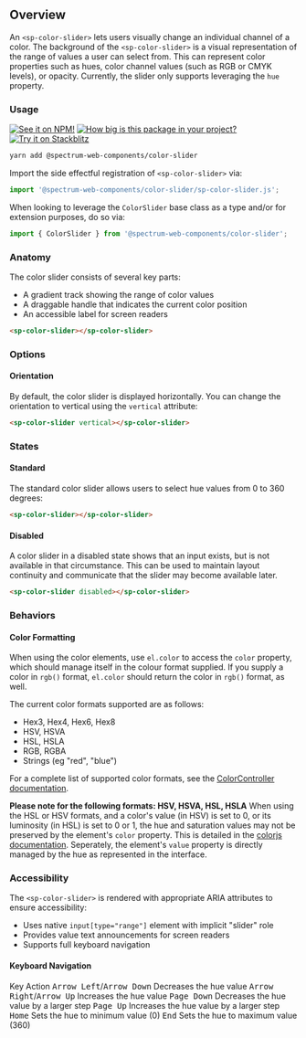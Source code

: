 ## Overview

An `<sp-color-slider>` lets users visually change an individual channel of a color. The background of the `<sp-color-slider>` is a visual representation of the range of values a user can select from. This can represent color properties such as hues, color channel values (such as RGB or CMYK levels), or opacity. Currently, the slider only supports leveraging the `hue` property.

### Usage

[![See it on NPM!](https://img.shields.io/npm/v/@spectrum-web-components/color-slider?style=for-the-badge)](https://www.npmjs.com/package/@spectrum-web-components/color-slider)
[![How big is this package in your project?](https://img.shields.io/bundlephobia/minzip/@spectrum-web-components/color-slider?style=for-the-badge)](https://bundlephobia.com/result?p=@spectrum-web-components/color-slider)
[![Try it on Stackblitz](https://img.shields.io/badge/Try%20it%20on-Stackblitz-blue?style=for-the-badge)](https://stackblitz.com/edit/vitejs-vite-enye2vau)

```bash
yarn add @spectrum-web-components/color-slider
```

Import the side effectful registration of `<sp-color-slider>` via:

```javascript
import '@spectrum-web-components/color-slider/sp-color-slider.js';
```

When looking to leverage the `ColorSlider` base class as a type and/or for extension purposes, do so via:

```javascript
import { ColorSlider } from '@spectrum-web-components/color-slider';
```

### Anatomy

The color slider consists of several key parts:

- A gradient track showing the range of color values
- A draggable handle that indicates the current color position
- An accessible label for screen readers

```html
<sp-color-slider></sp-color-slider>
```

### Options

#### Orientation

By default, the color slider is displayed horizontally. You can change the orientation to vertical using the `vertical` attribute:

```html
<sp-color-slider vertical></sp-color-slider>
```

### States

#### Standard

The standard color slider allows users to select hue values from 0 to 360 degrees:

```html
<sp-color-slider></sp-color-slider>
```

#### Disabled

A color slider in a disabled state shows that an input exists, but is not available in that circumstance. This can be used to maintain layout continuity and communicate that the slider may become available later.

```html
<sp-color-slider disabled></sp-color-slider>
```

### Behaviors

#### Color Formatting

When using the color elements, use `el.color` to access the `color` property, which should manage itself in the colour format supplied. If you supply a color in `rgb()` format, `el.color` should return the color in `rgb()` format, as well.

The current color formats supported are as follows:

- Hex3, Hex4, Hex6, Hex8
- HSV, HSVA
- HSL, HSLA
- RGB, RGBA
- Strings (eg "red", "blue")

For a complete list of supported color formats, see the [ColorController documentation](/tools/color-controller#supported-color-formats).

**Please note for the following formats: HSV, HSVA, HSL, HSLA**
When using the HSL or HSV formats, and a color's value (in HSV) is set to 0, or its luminosity (in HSL) is set to 0 or 1, the hue and saturation values may not be preserved by the element's `color` property. This is detailed in the [colorjs documentation](https://colorjs.io/docs/). Seperately, the element's `value` property is directly managed by the hue as represented in the interface.

### Accessibility

The `<sp-color-slider>` is rendered with appropriate ARIA attributes to ensure accessibility:

- Uses native `input[type="range"]` element with implicit "slider" role
- Provides value text announcements for screen readers
- Supports full keyboard navigation

#### Keyboard Navigation

<sp-table>
    <sp-table-head>
        <sp-table-head-cell>Key</sp-table-head-cell>
        <sp-table-head-cell>Action</sp-table-head-cell>
    </sp-table-head>
    <sp-table-body>
        <sp-table-row>
            <sp-table-cell><kbd>Arrow Left</kbd>/<kbd>Arrow Down</kbd></sp-table-cell>
            <sp-table-cell>Decreases the hue value</sp-table-cell>
        </sp-table-row>
        <sp-table-row>
            <sp-table-cell><kbd>Arrow Right</kbd>/<kbd>Arrow Up</kbd></sp-table-cell>
            <sp-table-cell>Increases the hue value</sp-table-cell>
        </sp-table-row>
        <sp-table-row>
            <sp-table-cell><kbd>Page Down</kbd></sp-table-cell>
            <sp-table-cell>Decreases the hue value by a larger step</sp-table-cell>
        </sp-table-row>
        <sp-table-row>
            <sp-table-cell><kbd>Page Up</kbd></sp-table-cell>
            <sp-table-cell>Increases the hue value by a larger step</sp-table-cell>
        </sp-table-row>
        <sp-table-row>
            <sp-table-cell><kbd>Home</kbd></sp-table-cell>
            <sp-table-cell>Sets the hue to minimum value (0)</sp-table-cell>
        </sp-table-row>
        <sp-table-row>
            <sp-table-cell><kbd>End</kbd></sp-table-cell>
            <sp-table-cell>Sets the hue to maximum value (360)</sp-table-cell>
        </sp-table-row>
    </sp-table-body>
</sp-table>
